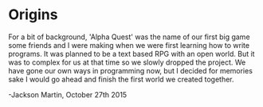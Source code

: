 # Origins

For a bit of background, 'Alpha Quest' was the name of our first big game some friends and I were making when
we were first learning how to write programs. It was planned to be a text based RPG with an open world. But it
was to complex for us at that time so we slowly dropped the project. We have gone our own ways in programming
now, but I decided for memories sake I would go ahead and finish the first world
we created together.

-Jackson Martin, October 27th 2015
